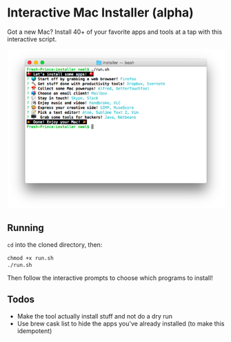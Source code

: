 # Interactive Mac Installer (alpha)

Got a new Mac? Install 40+ of your favorite apps and tools at a tap with this interactive script.

![Interactive Mac Installer screenshot](screenshot.png)

## Running

`cd` into the cloned directory, then:

```
chmod +x run.sh
./run.sh
```

Then follow the interactive prompts to choose which programs to install!

## Todos

* Make the tool actually install stuff and not do a dry run
* Use brew cask list to hide the apps you've already installed (to make this idempotent)

